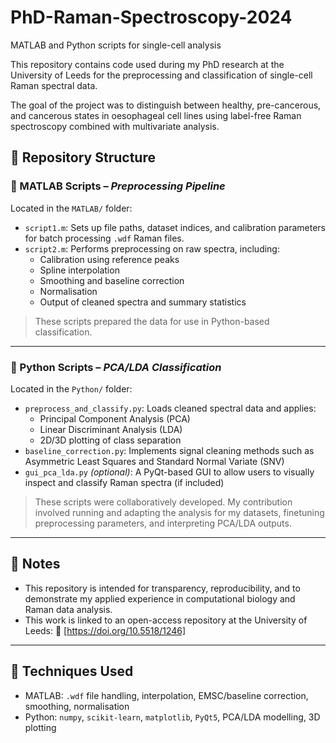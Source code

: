 # PhD-Raman-Spectroscopy-2024
MATLAB and Python scripts for single-cell analysis

This repository contains code used during my PhD research at the University of Leeds for the preprocessing and classification of single-cell Raman spectral data.

The goal of the project was to distinguish between healthy, pre-cancerous, and cancerous states in oesophageal cell lines using label-free Raman spectroscopy combined with multivariate analysis.

## 📂 Repository Structure

### 🔧 MATLAB Scripts – *Preprocessing Pipeline*
Located in the `MATLAB/` folder:

- `script1.m`: Sets up file paths, dataset indices, and calibration parameters for batch processing `.wdf` Raman files.
- `script2.m`: Performs preprocessing on raw spectra, including:
  - Calibration using reference peaks
  - Spline interpolation
  - Smoothing and baseline correction
  - Normalisation
  - Output of cleaned spectra and summary statistics

> These scripts prepared the data for use in Python-based classification.

---

### 🧠 Python Scripts – *PCA/LDA Classification*
Located in the `Python/` folder:

- `preprocess_and_classify.py`: Loads cleaned spectral data and applies:
  - Principal Component Analysis (PCA)
  - Linear Discriminant Analysis (LDA)
  - 2D/3D plotting of class separation
- `baseline_correction.py`: Implements signal cleaning methods such as Asymmetric Least Squares and Standard Normal Variate (SNV)
- `gui_pca_lda.py` *(optional)*: A PyQt-based GUI to allow users to visually inspect and classify Raman spectra (if included)

> These scripts were collaboratively developed. My contribution involved running and adapting the analysis for my datasets, finetuning preprocessing parameters, and interpreting PCA/LDA outputs.

---

## 📌 Notes

- This repository is intended for transparency, reproducibility, and to demonstrate my applied experience in computational biology and Raman data analysis.
- This work is linked to an open-access repository at the University of Leeds:
  🔗 [https://doi.org/10.5518/1246]

---

## 🧪 Techniques Used

- MATLAB: `.wdf` file handling, interpolation, EMSC/baseline correction, smoothing, normalisation
- Python: `numpy`, `scikit-learn`, `matplotlib`, `PyQt5`, PCA/LDA modelling, 3D plotting

